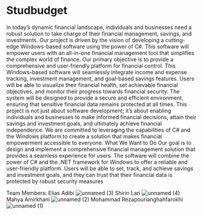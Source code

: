 # Studbudget
In today’s dynamic financial landscape, individuals and businesses need a robust solution
to take charge of their financial management, savings, and investments. Our project is
driven by the vision of developing a cutting-edge Windows-based software using the power
of C#. This software will empower users with an all-in-one financial management tool
that simplifies the complex world of finance.
Our primary objective is to provide a comprehensive and user-friendly platform for
financial control. This Windows-based software will seamlessly integrate income and
expense tracking, investment management, and goal-based savings features. Users will
be able to visualize their financial health, set achievable financial objectives, and monitor
their progress towards financial security. The system will be designed to provide a secure
and efficient environment, ensuring that sensitive financial data remains protected at all
times.
This project is not just about software development; it’s about enabling individuals
and businesses to make informed financial decisions, attain their savings and investment
goals, and ultimately achieve financial independence. We are committed to leveraging the
capabilities of C# and the Windows platform to create a solution that makes financial
empowerment accessible to everyone.
What We Want to Do
Our goal is to design and implement a comprehensive financial management solution that
provides a seamless experience for users. The software will combine the power of C# and
the .NET framework for Windows to offer a reliable and user-friendly platform. Users will
be able to set, track, and achieve savings and investment goals, and they can trust that
their financial data is protected by robust security measures


Team Members:
Elias Adibi
![unnamed (3)](https://github.com/rezapourian/studbudget/assets/84806693/b55d71ce-e8cc-4dca-b856-0f6783bafb57|width=100)
Shirin Lari
![unnamed (4)](https://github.com/rezapourian/studbudget/assets/84806693/3435b0fb-bc7f-4739-85a0-7d577b6f0616|width=100)
Mahya Amirkhani
![unnamed (2)](https://github.com/rezapourian/studbudget/assets/84806693/53bfaca3-24df-4212-910f-594ca96dc8e7|width=100)
Mohammad Rezapourianghahfarokhi
![unnamed (1)](https://github.com/rezapourian/studbudget/assets/84806693/4a903df8-1e02-46c3-923a-5e48a2889a93|width=100)

